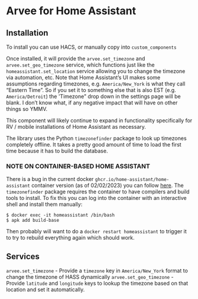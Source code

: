 # Arvee for Home Assistant

## Installation

To install you can use HACS, or manually copy into `custom_components`

Once installed, it will provide the `arvee.set_timezone` and `arvee.set_geo_timezone` service, which functions just like the `homeassistant.set_location` service allowing you to change the timezone via automation, etc. Note that Home Assistant’s UI makes some assumptions regarding timezones, e.g. `America/New_York` is what they call “Eastern Time”. So if you set it to something else that is also EST (e.g. `America/Detroit`) the 'Timezone" drop down in the settings page will be blank. I don’t know what, if any negative impact that will have on other things so YMMV.

This component will likely continue to expand in functionality specifically for RV / mobile installations of Home Assistant as necessary.

The library uses the Python `timezonefinder` package to look up timezones completely offline. It takes a pretty good amount of time to load the first time because it has to build the database.

### NOTE ON CONTAINER-BASED HOME ASSISTANT

There is a bug in the current docker `ghcr.io/home-assistant/home-assistant` container version (as of 02/02/2023) you can follow [here](https://github.com/home-assistant/core/issues/87682). The `timezonefinder` package requires the container to have compilers and build tools to install. To fix this you can log into the container with an interactive shell and install them manually:

```
$ docker exec -it homeassistant /bin/bash
$ apk add build-base
```

Then probably will want to do a `docker restart homeassistant` to trigger it to try to rebuild everything again which should work.

## Services

`arvee.set_timezone` - Provide a `timezone` key in `America/New_York` format to change the timezone of HASS dynamically
`arvee.set_geo_timezone` - Provide `latitude` and `longitude` keys to lookup the timezone based on that location and set it automatically.
